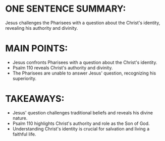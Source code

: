 # ONE SENTENCE SUMMARY:
Jesus challenges the Pharisees with a question about the Christ's identity, revealing his authority and divinity.

# MAIN POINTS:
- Jesus confronts Pharisees with a question about the Christ's identity.
- Psalm 110 reveals Christ's authority and divinity.
- The Pharisees are unable to answer Jesus' question, recognizing his superiority.

# TAKEAWAYS:
- Jesus' question challenges traditional beliefs and reveals his divine nature.
- Psalm 110 highlights Christ's authority and role as the Son of God.
- Understanding Christ's identity is crucial for salvation and living a faithful life.